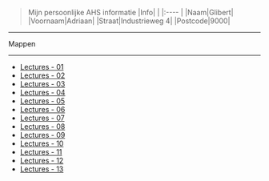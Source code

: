 
>Mijn persoonlijke AHS informatie
|Info| |
|:---- |
|Naam|Glibert|
|Voornaam|Adriaan|
|Straat|Industrieweg 4|
|Postcode|9000|

------

Mappen

------

- [Lectures - 01](/Lectures/01/)
- [Lectures - 02](/Lectures/02/)
- [Lectures - 03](/Lectures/03/)
- [Lectures - 04](/Lectures/04/)
- [Lectures - 05](/Lectures/05/)
- [Lectures - 06](/Lectures/06/)
- [Lectures - 07](/Lectures/07/)
- [Lectures - 08](/Lectures/08/)
- [Lectures - 09](/Lectures/09/)
- [Lectures - 10](/Lectures/10/)
- [Lectures - 11](/Lectures/11/)
- [Lectures - 12](/Lectures/12/)
- [Lectures - 13](/Lectures/13/)
